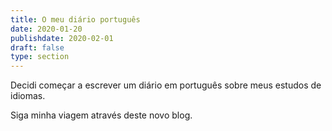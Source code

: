 ```yaml
---
title: O meu diário português
date: 2020-01-20
publishdate: 2020-02-01
draft: false
type: section
---
```

 

Decidi começar a escrever um diário em português sobre meus estudos de idiomas.

Siga minha viagem através deste novo blog.